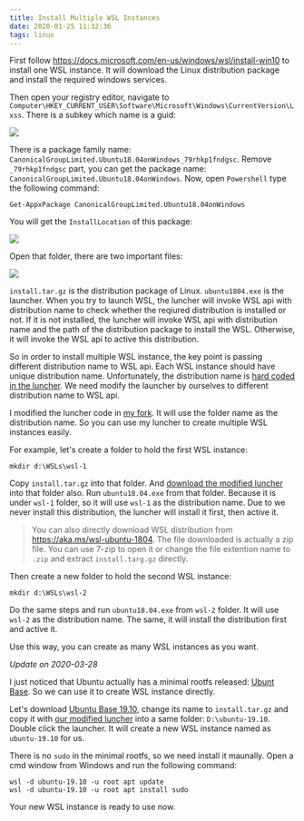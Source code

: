 ```yaml
---
title: Install Multiple WSL Instances
date: 2020-01-25 11:32:36
tags: linux
---
```


First follow https://docs.microsoft.com/en-us/windows/wsl/install-win10 to install one WSL instance.
It will download the Linux distribution package and install the required windows services.

Then open your registry editor, navigate to `Computer\HKEY_CURRENT_USER\Software\Microsoft\Windows\CurrentVersion\Lxss`.
There is a subkey which name is a guid:

![](/images/install-multiple-wsl-instances-1.png)

There is a package family name: `CanonicalGroupLimited.Ubuntu18.04onWindows_79rhkp1fndgsc`. Remove `_79rhkp1fndgsc` part,
you can get the package name: `CanonicalGroupLimited.Ubuntu18.04onWindows`. Now, open `Powershell` type the following command:

    Get-AppxPackage CanonicalGroupLimited.Ubuntu18.04onWindows

You will get the `InstallLocation` of this package:

![](/images/install-multiple-wsl-instances-2.png)

Open that folder, there are two important files:

![](/images/install-multiple-wsl-instances-3.png)

`install.tar.gz` is the distribution package of Linux. `ubuntu1804.exe` is the launcher. When you try to launch WSL, the luncher
will invoke WSL api with distribution name to check whether the reqiured distribution is installed or not. If it is not installed,
the luncher will invoke WSL api with distribution name and the path of the distribution package to install the WSL. Otherwise, it
will invoke the WSL api to active this distribution.

So in order to install multiple WSL instance, the key point is passing different distribution name to WSL api. Each WSL instance
should have unique distribution name. Unfortunately, the distribution name is [hard coded in the luncher](https://github.com/microsoft/WSL-DistroLauncher/blob/1f8551f7e2ea22bba2e6fb02f01e7a5f7fb757f3/DistroLauncher/DistributionInfo.h#L16). We need modify the launcher by ourselves to
different distribution name to WSL api.

I modified the luncher code in [my fork](https://github.com/xieyubo/WSL-DistroLauncher). It will use the folder name as the distribution
name. So you can use my luncher to create multiple WSL instances easily.

For example, let's create a folder to hold the first WSL instance:

    mkdir d:\WSLs\wsl-1

Copy `install.tar.gz` into that folder. And [download the modified luncher](https://github.com/xieyubo/WSL-DistroLauncher/releases/download/10b787c/ubuntu18.04.exe)
into that folder also. Run `ubuntu18.04.exe` from that folder. Because it is under `wsl-1` folder, so it will use `wsl-1` as the
distribution name. Due to we never install this distribution, the luncher will install it first, then active it.

> You can also directly download WSL distribution from https://aka.ms/wsl-ubuntu-1804. The file downloaded is actually
a zip file. You can use 7-zip to open it or change the file extention name to `.zip` and extract `install.targ.gz` directly.

Then create a new folder to hold the second WSL instance:

    mkdir d:\WSLs\wsl-2

Do the same steps and run `ubuntu18.04.exe` from `wsl-2` folder. It will use `wsl-2` as the distribution name. The same, it will
install the distribution first and active it.

Use this way, you can create as many WSL instances as you want.

*Update on 2020-03-28*

I just noticed that Ubuntu actually has a minimal rootfs released: [Ubunt Base](https://wiki.ubuntu.com/Base).
So we can use it to create WSL instance directly.

Let's download [Ubuntu Base 19.10](http://cdimage.ubuntu.com/ubuntu-base/releases/19.10/release/ubuntu-base-19.10-base-amd64.tar.gz.),
change its name to `install.tar.gz` and copy it with [our modified luncher](https://github.com/xieyubo/WSL-DistroLauncher/releases/download/10b787c/ubuntu18.04.exe)
into a same folder: `D:\ubuntu-19.10`. Double click the launcher. It will create a new WSL instance named as `ubuntu-19.10` for us.

There is no `sudo` in the minimal rootfs, so we need install it maunally. Open a cmd window from Windows and run the following command:

    wsl -d ubuntu-19.10 -u root apt update
    wsl -d ubuntu-19.10 -u root apt install sudo

Your new WSL instance is ready to use now.
